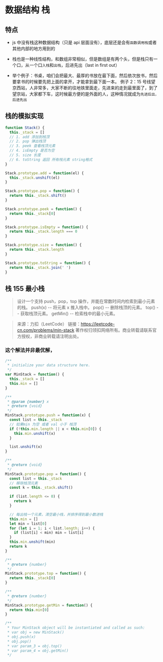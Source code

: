 # 数据结构 栈

## 特点

- js 中没有栈这种数据结构（只是 api 层面没有），底层还是会有`函数调用栈`或者其他内部的地方用到的
- 栈也是一种线性结构，和数组非常相似，但是数组是有两个头，但是栈只有一个口，从一个口`入栈`和`出栈`，后进先出（last in first out）

- 举个例子：书桌，咱们会把最大、最厚的书放在最下面，然后依次放书，然后要拿书的时候要先把上面的拿开，才能拿到最下面一本。
  例子 2：15 号线望京西站，人非常多，大家不断的往地铁里面走，先进来的走到最里面了，到了望京站，大家都下车，这时候最方便的是外面的人，这种情况就成为`先进后出，后进先出`

## 栈的模拟实现

```js
function Stack() {
  this._stack = []
  // 1. add 添加到栈顶
  // 2. pop 弹出栈顶
  // 3. peek 查看栈顶元素
  // 4. isEmpty 是否为空
  // 5. size 长度
  // 6. toString 返回 所有栈元素 string格式
}

Stack.prototype.add = function(el) {
  this._stack.unshift(el)
}

Stack.prototype.pop = function() {
  return this._stack.shift()
}

Stack.prototype.peek = function() {
  return this._stack[0]
}

Stack.prototype.isEmpty = function() {
  return this._stack.length === 0
}

Stack.prototype.size = function() {
  return this._stack.length
}

Stack.prototype.toString = function() {
  return this._stack.join(' ')
}
```

## 栈 155 最小栈

> 设计一个支持 push，pop，top 操作，并能在常数时间内检索到最小元素的栈。
> push(x) -- 将元素 x 推入栈中。
> pop() -- 删除栈顶的元素。
> top() -- 获取栈顶元素。
> getMin() -- 检索栈中的最小元素。

> 来源：力扣（LeetCode）
> 链接：https://leetcode-cn.com/problems/min-stack
> 著作权归领扣网络所有。商业转载请联系官方授权，非商业转载请注明出处。

### 这个解法并非最优解，

```js
/**
 * initialize your data structure here.
 */
var MinStack = function() {
  this._stack = []
  this.min = []
}

/**
 * @param {number} x
 * @return {void}
 */
MinStack.prototype.push = function(x) {
  const list = this._stack
  // 如果min 为空 或者 val 小于 栈顶
  if (!this.min.length || x < this.min[0]) {
    this.min.unshift(x)
  }

  list.unshift(x)
}

/**
 * @return {void}
 */
MinStack.prototype.pop = function() {
  const list = this._stack
  // 移除栈顶元素
  const k = this._stack.shift()

  if (list.length <= 0) {
    return k
  }

  // 每出栈一个元素，清空最小栈，并排序得到最小数进栈
  this.min = []
  let min = list[0]
  for (let i = 1; i < list.length; i++) {
    if (list[i] < min) min = list[i]
  }
  this.min.unshift(min)
  return k
}

/**
 * @return {number}
 */
MinStack.prototype.top = function() {
  return this._stack[0]
}

/**
 * @return {number}
 */
MinStack.prototype.getMin = function() {
  return this.min[0]
}

/**
 * Your MinStack object will be instantiated and called as such:
 * var obj = new MinStack()
 * obj.push(x)
 * obj.pop()
 * var param_3 = obj.top()
 * var param_4 = obj.getMin()
 */
```

